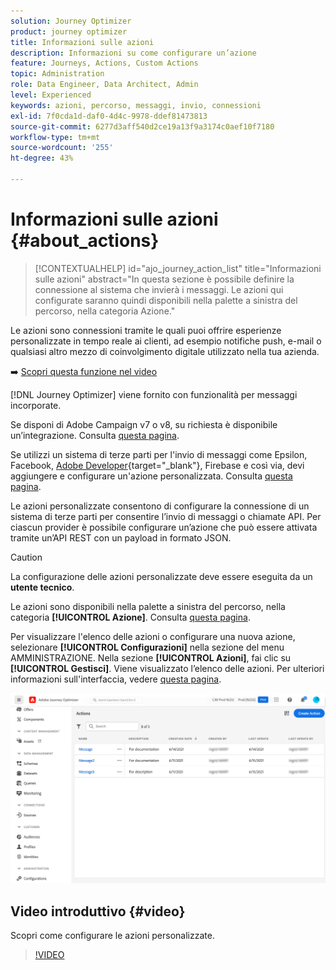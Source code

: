 ```yaml
---
solution: Journey Optimizer
product: journey optimizer
title: Informazioni sulle azioni
description: Informazioni su come configurare un’azione
feature: Journeys, Actions, Custom Actions
topic: Administration
role: Data Engineer, Data Architect, Admin
level: Experienced
keywords: azioni, percorso, messaggi, invio, connessioni
exl-id: 7f0cda1d-daf0-4d4c-9978-ddef81473813
source-git-commit: 6277d3aff540d2ce19a13f9a3174c0aef10f7180
workflow-type: tm+mt
source-wordcount: '255'
ht-degree: 43%

---
```


# Informazioni sulle azioni {#about_actions}

>[!CONTEXTUALHELP]
>id="ajo_journey_action_list"
>title="Informazioni sulle azioni"
>abstract="In questa sezione è possibile definire la connessione al sistema che invierà i messaggi. Le azioni qui configurate saranno quindi disponibili nella palette a sinistra del percorso, nella categoria Azione."

Le azioni sono connessioni tramite le quali puoi offrire esperienze personalizzate in tempo reale ai clienti, ad esempio notifiche push, e-mail o qualsiasi altro mezzo di coinvolgimento digitale utilizzato nella tua azienda.

➡️ [Scopri questa funzione nel video](#video)

[!DNL Journey Optimizer] viene fornito con funzionalità per messaggi incorporate.

Se disponi di Adobe Campaign v7 o v8, su richiesta è disponibile un’integrazione. Consulta [questa pagina](../action/acc-action.md).

Se utilizzi un sistema di terze parti per l&#39;invio di messaggi come Epsilon, Facebook, [Adobe Developer](https://developer.adobe.com){target="_blank"}, Firebase e così via, devi aggiungere e configurare un&#39;azione personalizzata. Consulta [questa pagina](../action/about-custom-action-configuration.md).

Le azioni personalizzate consentono di configurare la connessione di un sistema di terze parti per consentire l’invio di messaggi o chiamate API. Per ciascun provider è possibile configurare un’azione che può essere attivata tramite un’API REST con un payload in formato JSON.

>[!CAUTION]
>
>La configurazione delle azioni personalizzate deve essere eseguita da un **utente tecnico**.

Le azioni sono disponibili nella palette a sinistra del percorso, nella categoria **[!UICONTROL Azione]**. Consulta [questa pagina](../building-journeys/about-journey-activities.md#action-activities).

Per visualizzare l&#39;elenco delle azioni o configurare una nuova azione, selezionare **[!UICONTROL Configurazioni]** nella sezione del menu AMMINISTRAZIONE. Nella sezione **[!UICONTROL Azioni]**, fai clic su **[!UICONTROL Gestisci]**. Viene visualizzato l’elenco delle azioni. Per ulteriori informazioni sull&#39;interfaccia, vedere [questa pagina](../start/user-interface.md).

![](assets/custom1.png)

## Video introduttivo {#video}

Scopri come configurare le azioni personalizzate.

>[!VIDEO](https://video.tv.adobe.com/v/3428396?quality=12)
